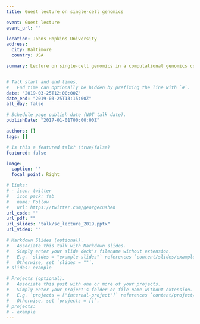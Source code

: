 ```yaml
---
title: Guest lecture on single-cell genomics

event: Guest lecture
event_url: ""

location: Johns Hopkins University
address:
  city: Baltimore
  country: USA

summary: Lecture on single-cell genomics in a computational genomics course (CS 601.438/638).


# Talk start and end times.
#   End time can optionally be hidden by prefixing the line with `#`.
date: "2019-03-25T12:00:00Z"
date_end: "2019-03-25T13:15:00Z"
all_day: false

# Schedule page publish date (NOT talk date).
publishDate: "2017-01-01T00:00:00Z"

authors: []
tags: []

# Is this a featured talk? (true/false)
featured: false

image:
  caption: ''
  focal_point: Right

# links:
# - icon: twitter
#   icon_pack: fab
#   name: Follow
#   url: https://twitter.com/georgecushen
url_code: ""
url_pdf: ""
url_slides: "talk/sc_lecture_2019.pptx"
url_video: ""

# Markdown Slides (optional).
#   Associate this talk with Markdown slides.
#   Simply enter your slide deck's filename without extension.
#   E.g. `slides = "example-slides"` references `content/slides/example-slides.md`.
#   Otherwise, set `slides = ""`.
# slides: example

# Projects (optional).
#   Associate this post with one or more of your projects.
#   Simply enter your project's folder or file name without extension.
#   E.g. `projects = ["internal-project"]` references `content/project/deep-learning/index.md`.
#   Otherwise, set `projects = []`.
# projects:
# - example
---
```

